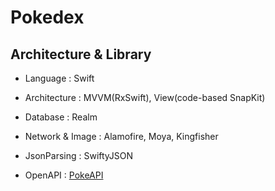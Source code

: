 # Pokedex

## Architecture & Library
* Language : Swift

* Architecture : MVVM(RxSwift), View(code-based SnapKit)

* Database : Realm

* Network & Image : Alamofire, Moya, Kingfisher

* JsonParsing : SwiftyJSON

* OpenAPI : [PokeAPI](https://pokeapi.co/)
           
